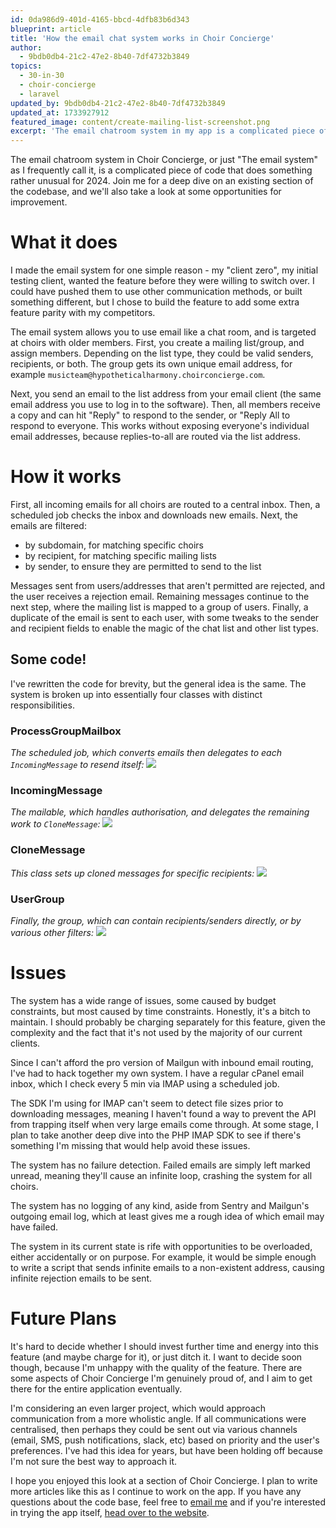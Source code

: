 ```yaml
---
id: 0da986d9-401d-4165-bbcd-4dfb83b6d343
blueprint: article
title: 'How the email chat system works in Choir Concierge'
author:
  - 9bdb0db4-21c2-47e2-8b40-7df4732b3849
topics:
  - 30-in-30
  - choir-concierge
  - laravel
updated_by: 9bdb0db4-21c2-47e2-8b40-7df4732b3849
updated_at: 1733927912
featured_image: content/create-mailing-list-screenshot.png
excerpt: 'The email chatroom system in my app is a complicated piece of code. Join me for a deep dive into the codebase, as well as some opportunities for improvement.'
---
```

The email chatroom system in Choir Concierge, or just "The email system" as I frequently call it, is a complicated piece of code that does something rather unusual for 2024. Join me for a deep dive on an existing section of the codebase, and we'll also take a look at some opportunities for improvement.

# What it does
I made the email system for one simple reason - my "client zero", my initial testing client, wanted the feature before they were willing to switch over. I could have pushed them to use other communication methods, or built something different, but I chose to build the feature to add some extra feature parity with my competitors.

The email system allows you to use email like a chat room, and is targeted at choirs with older members. First, you create a mailing list/group, and assign members. Depending on the list type, they could be valid senders, recipients, or both. The group gets its own unique email address, for example `musicteam@hypotheticalharmony.choirconcierge.com`.

Next, you send an email to the list address from your email client (the same email address you use to log in to the software). Then, all members receive a copy and can hit "Reply" to respond to the sender, or "Reply All to respond to everyone. This works without exposing everyone's individual email addresses, because replies-to-all are routed via the list address.

# How it works
First, all incoming emails for all choirs are routed to a central inbox. Then, a scheduled job checks the inbox and downloads new emails. Next, the emails are filtered:
- by subdomain, for matching specific choirs
- by recipient, for matching specific mailing lists
- by sender, to ensure they are permitted to send to the list

Messages sent from users/addresses that aren't permitted are rejected, and the user receives a rejection email. Remaining messages continue to the next step, where the mailing list is mapped to a group of users. Finally, a duplicate of the email is sent to each user, with some tweaks to the sender and recipient fields to enable the magic of the chat list and other list types.

## Some code!
I've rewritten the code for brevity, but the general idea is the same. The system is broken up into essentially four classes with distinct responsibilities.

### ProcessGroupMailbox
_The scheduled job, which converts emails then delegates to each `IncomingMessage` to resend itself:_
![](/assets/content/mailing-lists-article/processgroupmailbox.png)

### IncomingMessage
_The mailable, which handles authorisation, and delegates the remaining work to `CloneMessage`:_
![](/assets/content/mailing-lists-article/incomingmessage.png)

### CloneMessage
_This class sets up cloned messages for specific recipients:_
![](/assets/content/mailing-lists-article/clonemessage.png)

### UserGroup
_Finally, the group, which can contain recipients/senders directly, or by various other filters:_
![](/assets/content/mailing-lists-article/usergroup.png)

# Issues
The system has a wide range of issues, some caused by budget constraints, but most caused by time constraints. Honestly, it's a bitch to maintain. I should probably be charging separately for this feature, given the complexity and the fact that it's not used by the majority of our current clients. 

Since I can't afford the pro version of Mailgun with inbound email routing, I've had to hack together my own system. I have a regular cPanel email inbox, which I check every 5 min via IMAP using a scheduled job.

The SDK I'm using for IMAP can't seem to detect file sizes prior to downloading messages, meaning I haven't found a way to prevent the API from trapping itself when very large emails come through. At some stage, I plan to take another deep dive into the PHP IMAP SDK to see if there's something I'm missing that would help avoid these issues. 

The system has no failure detection. Failed emails are simply left marked unread, meaning they'll cause an infinite loop, crashing the system for all choirs.

The system has no logging of any kind, aside from Sentry and Mailgun's outgoing email log, which at least gives me a rough idea of which email may have failed. 

The system in its current state is rife with opportunities to be overloaded, either accidentally or on purpose. For example, it would be simple enough to write a script that sends infinite emails to a non-existent address, causing infinite rejection emails to be sent.


# Future Plans
It's hard to decide whether I should invest further time and energy into this feature (and maybe charge for it), or just ditch it. I want to decide soon though, because I'm unhappy with the quality of the feature. There are some aspects of Choir Concierge I'm genuinely proud of, and I aim to get there for the entire application eventually.

I'm considering an even larger project, which would approach communication from a more wholistic angle. If all communications were centralised, then perhaps they could be sent out via various channels (email, SMS, push notifications, slack, etc) based on priority and the user's preferences. I've had this idea for years, but have been holding off because I'm not sure the best way to approach it. 

I hope you enjoyed this look at a section of Choir Concierge. I plan to write more articles like this as I continue to work on the app. If you have any questions about the code base, feel free to [email me](mailto:hayleybech@gmail.com) and if you're interested in trying the app itself, [head over to the website](https://www.choirconcierge.com).